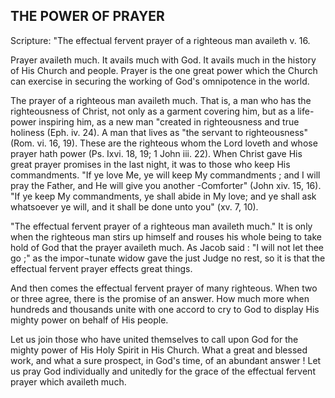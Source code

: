 ## THE POWER OF PRAYER ##

Scripture: "The effectual fervent prayer of a righteous man availeth v. 16.



Prayer availeth much. It avails much with God. It avails much in the history of His Church and people. Prayer is the one great power which the Church can exercise in securing the working of God's omnipotence in the world.



The prayer of a righteous man availeth much. That is, a man who has the righteousness of Christ, not only as a garment covering him, but as a life-power inspiring him, as a new man "created in righteousness and true holiness (Eph. iv. 24). A man that lives as "the servant to righteousness" (Rom. vi. 16, 19). These are the righteous whom the Lord loveth and whose prayer hath power (Ps. Ixvi. 18, 19; 1 John iii. 22). When Christ gave His great prayer promises in the last night, it was to those who keep His commandments. "If ye love Me, ye will keep My commandments ; and I will pray the Father, and He will give you another -Comforter" (John xiv. 15, 16). "If ye keep My commandments, ye shall abide in My love; and ye shall ask whatsoever ye will, and it shall be done unto you" (xv. 7, 10).



"The effectual fervent prayer of a righteous man availeth much." It is only when the righteous man stirs up himself and rouses his whole being to take hold of God that the prayer availeth much. As Jacob said : "I will not let thee go ;" as the impor¬tunate widow gave the just Judge no rest, so it is that the effectual fervent prayer effects great things.



And then comes the effectual fervent prayer of many righteous. When two or three agree, there is the promise of an answer. How much more when hundreds and thousands unite with one accord to cry to God to display His mighty power on behalf of His people.



Let us join those who have united themselves to call upon God for the mighty power of His Holy Spirit in His Church. What a great and blessed work, and what a sure prospect, in God's time, of an abundant answer ! Let us pray God individually and unitedly for the grace of the effectual fervent prayer which availeth much.

